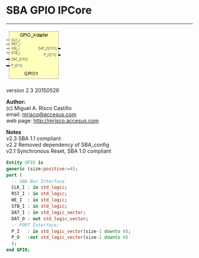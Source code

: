 # **SBA GPIO IPCore**
- - - 
![](image.png)   

version 2.3 20150526   
   
**Author:**   
(c) Miguel A. Risco Castillo   
email: mrisco@accesus.com   
web page: http://mrisco.accesus.com   

**Notes**   
v2.3 SBA 1.1 compliant  
v2.2 Removed dependency of SBA_config   
v2.1 Synchronous Reset, SBA 1.0 compliant  

```vhdl
Entity GPIO is
generic (size:positive:=4);
port (
  -- SBA Bus Interface
  CLK_I : in std_logic;
  RST_I : in std_logic;
  WE_I  : in std_logic;
  STB_I : in std_logic;
  DAT_I : in std_logic_vector;
  DAT_O : out std_logic_vector;
  -- PORT Interface;
  P_I   : in std_logic_vector(size-1 downto 0);
  P_O   :out std_logic_vector(size-1 downto 0)
  );
end GPIO;
```

